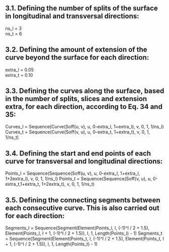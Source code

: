 ## 3.1. Defining the number of splits of the surface in longitudinal and transversal directions:

ns_l = 3<br>
ns_t = 6<br>

## 3.2. Defining the amount of extension of the curve beyond the surface for each direction:

extra_l = 0.05<br>
extra_t = 0.10<br>

## 3.3. Defining the curves along the surface, based in the number of splits, slices and extension extra, for each direction, according to Eq. 34 and 35:

Curves_l = Sequence(Curve(Soff(u, v), u, 0-extra_l, 1+extra_l), v, 0, 1, 1/ns_l)<br>
Curves_t = Sequence(Curve(Soff(v, u), u, 0-extra_t, 1+extra_t), v, 0, 1, 1/ns_t)<br>

## 3.4. Defining the start and end points of each curve for transversal and longitudinal directions:

Points_l = Sequence(Sequence(Soff(u, v), u, 0-extra_l, 1+extra_l, 1+2extra_l), v, 0, 1, 1/ns_l)
Points_t = Sequence(Sequence(Soff(v, u), u, 0-extra_t,1+extra_t, 1+2extra_t), v, 0, 1, 1/ns_t)

## 3.5. Defining the connecting segments between each consecutive curve. This is also carried out for each direction:

Segments_l = Sequence(Segment(Element(Points_l, I, (-1)^I / 2 + 1.5), Element(Points_l, I + 1, (-1)^I / 2 + 1.5)), I, 1, Length(Points_l) - 1)
Segments_t = Sequence(Segment(Element(Points_t, I, (-1)^I / 2 + 1.5), Element(Points_t, I + 1, (-1)^I / 2 + 1.5)), I, 1, Length(Points_t) - 1) 


